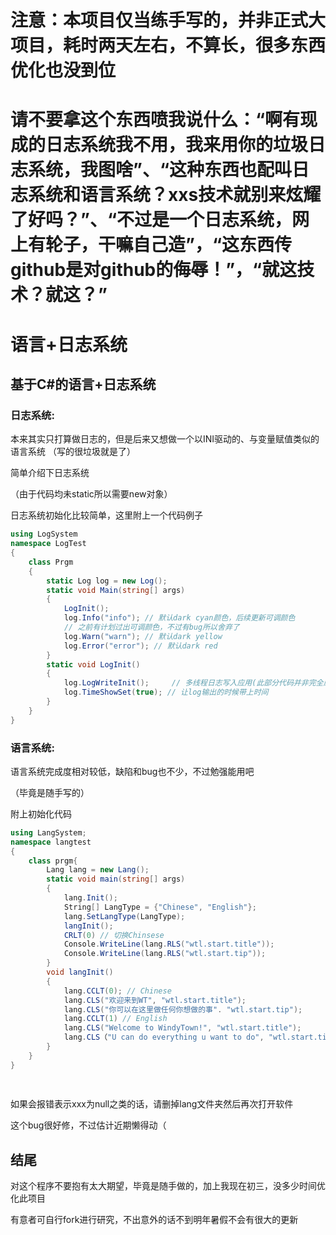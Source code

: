 # 注意：本项目仅当练手写的，并非正式大项目，耗时两天左右，不算长，很多东西优化也没到位
# 请不要拿这个东西喷我说什么：“啊有现成的日志系统我不用，我来用你的垃圾日志系统，我图啥”、“这种东西也配叫日志系统和语言系统？xxs技术就别来炫耀了好吗？”、“不过是一个日志系统，网上有轮子，干嘛自己造”，“这东西传github是对github的侮辱！”，“就这技术？就这？”
# 语言+日志系统

## 基于C#的语言+日志系统

### 日志系统:

本来其实只打算做日志的，但是后来又想做一个以INI驱动的、与变量赋值类似的语言系统 （写的很垃圾就是了）

简单介绍下日志系统

（由于代码均未static所以需要new对象）

日志系统初始化比较简单，这里附上一个代码例子

```C#
using LogSystem
namespace LogTest
{
    class Prgm
    {
        static Log log = new Log();
        static void Main(string[] args)
        {
            LogInit();
            log.Info("info"); // 默认dark cyan颜色，后续更新可调颜色
            // 之前有计划过出可调颜色，不过有bug所以舍弃了
            log.Warn("warn"); // 默认dark yellow
            log.Error("error"); // 默认dark red
        }
        static void LogInit()
        {
            log.LogWriteInit();		// 多线程日志写入应用(此部分代码并非完全原创)
            log.TimeShowSet(true); // 让log输出的时候带上时间
        }
    }
}
```

### 语言系统:

语言系统完成度相对较低，缺陷和bug也不少，不过勉强能用吧

（毕竟是随手写的）

附上初始化代码

```C#
using LangSystem;
namespace langtest
{
    class prgm{
        Lang lang = new Lang();
        static void main(string[] args)
        {
            lang.Init();
            String[] LangType = {"Chinese", "English"};
            lang.SetLangType(LangType);
            langInit();
            CRLT(0) // 切换Chinsese
            Console.WriteLine(lang.RLS("wtl.start.title"));
            Console.WriteLine(lang.RLS("wtl.start.tip"));
        }
        void langInit()
        {
            lang.CCLT(0); // Chinese
            lang.CLS("欢迎来到WT", "wtl.start.title");
            lang.CLS("你可以在这里做任何你想做的事". "wtl.start.tip");
            lang.CCLT(1) // English
            lang.CLS("Welcome to WindyTown!", "wtl.start.title");
            lang.CLS（"U can do everything u want to do", "wtl.start.tip")
        }
    }
}
    
    

```
如果会报错表示xxx为null之类的话，请删掉lang文件夹然后再次打开软件

这个bug很好修，不过估计近期懒得动（


## 结尾

对这个程序不要抱有太大期望，毕竟是随手做的，加上我现在初三，没多少时间优化此项目

有意者可自行fork进行研究，不出意外的话不到明年暑假不会有很大的更新


